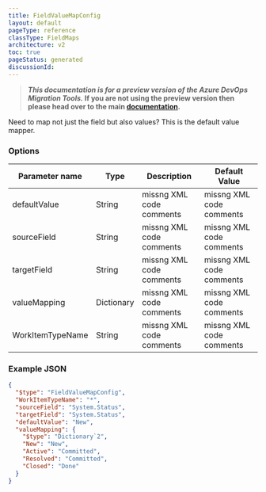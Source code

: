 ```yaml
---
title: FieldValueMapConfig
layout: default
pageType: reference
classType: FieldMaps
architecture: v2
toc: true
pageStatus: generated
discussionId: 
---
```



>**_This documentation is for a preview version of the Azure DevOps Migration Tools._ If you are not using the preview version then please head over to the main [documentation](https://nkdagility.github.io/azure-devops-migration-tools).**

Need to map not just the field but also values? This is the default value mapper.

### Options

| Parameter name         | Type    | Description                              | Default Value                            |
|------------------------|---------|------------------------------------------|------------------------------------------|
| defaultValue | String | missng XML code comments | missng XML code comments |
| sourceField | String | missng XML code comments | missng XML code comments |
| targetField | String | missng XML code comments | missng XML code comments |
| valueMapping | Dictionary | missng XML code comments | missng XML code comments |
| WorkItemTypeName | String | missng XML code comments | missng XML code comments |


### Example JSON

```JSON
{
  "$type": "FieldValueMapConfig",
  "WorkItemTypeName": "*",
  "sourceField": "System.Status",
  "targetField": "System.Status",
  "defaultValue": "New",
  "valueMapping": {
    "$type": "Dictionary`2",
    "New": "New",
    "Active": "Committed",
    "Resolved": "Committed",
    "Closed": "Done"
  }
}
```